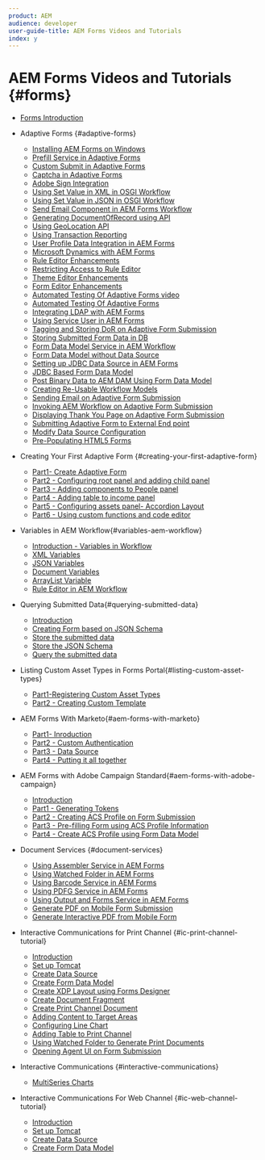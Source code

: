 ```yaml
---
product: AEM
audience: developer
user-guide-title: AEM Forms Videos and Tutorials
index: y
---
```


# AEM Forms Videos and Tutorials {#forms}

+ [Forms Introduction](introduction.md)
+ Adaptive Forms {#adaptive-forms}
  + [Installing AEM Forms on Windows](adaptive-forms/installing-aem-form-on-windows-tutorial-use.md)
  + [Prefill Service in Adaptive Forms](adaptive-forms/prefill-service-adaptive-forms-article-use.md)
  + [Custom Submit in Adaptive Forms](adaptive-forms/custom-submit-aem-forms-article.md)
  + [Captcha in Adaptive Forms](adaptive-forms/forms-captcha-feature-video-use.md)
  + [Adobe Sign Integration](adaptive-forms/adobe-sign-integration-feature-video.md)
  + [Using Set Value in XML  in OSGI Workflow](adaptive-forms/setvalue-aem-forms-workflow-tutorial-use.md)
  + [Using Set Value in JSON in OSGI Workflow](adaptive-forms/setvalue-json-data-in-aem-forms-workflow-article-use.md)
  + [Send Email Component in AEM Forms Workflow](adaptive-forms/email-step-aem-workflow-video-use.md)
  + [Generating DocumentOfRecord using API](adaptive-forms/document-of-record-api-tutorial-use.md)
  + [Using GeoLocation API](adaptive-forms/using-geolocation-api-in-aem-forms-article.md)
  + [Using Transaction Reporting](adaptive-forms/transaction-reporting-aem-forms-article-use.md)
  + [User Profile Data Integration in AEM Forms](adaptive-forms/user-profile-data-integration-feature-video-use.md)
  + [Microsoft Dynamics with AEM Forms](adaptive-forms/using-ms-dynamics-with-aem-forms.md)
  + [Rule Editor Enhancements](adaptive-forms/rule-editor-improvements-feature-video-use.md)
  + [Restricting Access to Rule Editor](adaptive-forms/restricting-rule-editor-aem-forms-technical-video-use.md)
  + [Theme Editor Enhancements](adaptive-forms/theme-editor-improvements-feature-video-use.md)
  + [Form Editor Enhancements](adaptive-forms/form-editor-improvements-feature-video-use.md)
  + [Automated Testing Of Adaptive Forms video](adaptive-forms/calvin-sdk-test-adaptive-forms-feature-video.md)
  + [Automated Testing Of Adaptive Forms](adaptive-forms/calvin-sdk-test-adaptive-forms-article-use.md)
  + [Integrating LDAP with AEM Forms](adaptive-forms/aem-forms-workflow-with-ldap-article-use.md)
  + [Using Service User in AEM Forms](adaptive-forms/service-user-tutorial-develop.md)
  + [Tagging and Storing DoR on Adaptive Form Submission](adaptive-forms/tagging-and-saving-document-of-record-in-dam-article-use.md)
  + [Storing Submitted Form Data in DB](adaptive-forms/storing-adaptive-form-data-in-db.md)
  + [Form Data Model Service in AEM Workflow](adaptive-forms/form-data-model-service-as-step-in-workflow-video-use.md)
  + [Form Data Model without Data Source](adaptive-forms/form-data-model-without-data-source-feature-video-use.md)
  + [Setting up JDBC Data Source in AEM Forms](adaptive-forms/data-integration-technical-video-setup.md)
  + [JDBC Based Form Data Model](adaptive-forms/jdbc-data-model-technical-video-use.md)
  + [Post Binary Data to AEM DAM Using Form Data Model](adaptive-forms/form-data-model-to-post-binary-data-tutorial-use.md)
  + [Creating Re-Usable Workflow Models](adaptive-forms/re-usable-aem-forms-workflow-models-article.md)
  + [Sending Email on Adaptive Form Submission](adaptive-forms/sending-email-on-adaptive-form-submission.md)
  + [Invoking AEM Workflow on Adaptive Form Submission](adaptive-forms/invoking-aem-workflow-on-form-submission-article-use.md)
  + [Displaying Thank You Page on Adaptive Form Submission](adaptive-forms/submitting-adaptive-forms-thank-you-page-article-use.md)
  + [Submitting Adaptive Form to External End point](adaptive-forms/submitting-adaptive-forms-to-external-server-article-use.md)
  + [Modify Data Source Configuration](adaptive-forms/modify-data-source-configuration-settings-article.md)
  + [Pre-Populating HTML5 Forms](adaptive-forms/prepopulating-html5-forms-in-aem-forms-article.md)


+ Creating Your First Adaptive Form {#creating-your-first-adaptive-form}
  + [Part1- Create Adaptive Form](creating-your-first-adaptive-form/part1.md)
  + [Part2 - Configuring root panel and adding child panel](creating-your-first-adaptive-form/part2.md)
  + [Part3 - Adding components to People panel](creating-your-first-adaptive-form/part3.md)
  + [Part4 - Adding table to income panel](creating-your-first-adaptive-form/part4.md)
  + [Part5 - Configuring assets panel- Accordion Layout](creating-your-first-adaptive-form/part5.md)
  + [Part6 - Using custom functions and code editor](creating-your-first-adaptive-form/part6.md)
+ Variables in AEM Workflow{#variables-aem-workflow}
  + [Introduction - Variables in Workflow](variables-aem-workflow/introduction.md)
  + [XML Variables](variables-aem-workflow/part1.md)
  + [JSON Variables](variables-aem-workflow/part2.md)
  + [Document Variables](variables-aem-workflow/part3.md)
  + [ArrayList Variable](variables-aem-workflow/part4.md)
  + [Rule Editor in AEM Workflow](variables-aem-workflow/part5.md)
+ Querying Submitted Data{#querying-submitted-data}
  + [Introduction](querying-submitted-data/introduction.md)
  + [Creating Form based on JSON Schema](querying-submitted-data/part1.md)
  + [Store the submitted data](querying-submitted-data/part2.md)
  + [Store the JSON Schema](querying-submitted-data/part3.md)
  + [Query the submitted data](querying-submitted-data/part4.md)
+ Listing Custom Asset Types in Forms Portal{#listing-custom-asset-types}
  + [Part1-Registering Custom Asset Types](listing-custom-asset-types/part1.md)
  + [Part2 - Creating Custom Template](listing-custom-asset-types/part2.md)
+ AEM Forms With Marketo{#aem-forms-with-marketo}
  + [Part1- Inroduction](aem-forms-with-marketo/part1.md)
  + [Part2 - Custom Authentication](aem-forms-with-marketo/part2.md)
  + [Part3 - Data Source](aem-forms-with-marketo/part3.md)
  + [Part4 - Putting it all together](aem-forms-with-marketo/part4.md)

+ AEM Forms with Adobe Campaign Standard{#aem-forms-with-adobe-campaign}
  + [Introduction](aem-forms-with-adobe-campaign/aem-forms-with-campaign-standard-getting-started-tutorial.md)
  + [Part1 - Generating Tokens](aem-forms-with-adobe-campaign/partone.md)
  + [Part2 - Creating ACS Profile on Form Submission](aem-forms-with-adobe-campaign/parttwo.md)
  + [Part3 - Pre-filling Form using ACS Profile Information](aem-forms-with-adobe-campaign/partthree.md)
  + [Part4 - Create ACS Profile using Form Data Model](aem-forms-with-adobe-campaign/partfour.md)
  
+ Document Services {#document-services}
  + [Using Assembler Service in AEM Forms](document-services/using-assembler-service-in-aem-forms.md)
  + [Using Watched Folder in AEM Forms](document-services/watched-folders-document-services-article-use.md)
  + [Using Barcode Service in AEM Forms](document-services/barcode-service-adaptive-forms-article.md)
  + [Using PDFG Service in AEM Forms](document-services/using-pdfg-in-aem-forms.md)
  + [Using Output and Forms Service in AEM Forms](document-services/output-and-forms-services-article-develop.md)
  + [Generate PDF on Mobile Form Submission](document-services/generate-pdf-from-mobile-form-submission-article.md)
  + [Generate Interactive PDF from Mobile Form](document-services/render-interactive-form-using-api.md)
+ Interactive Communications for Print Channel {#ic-print-channel-tutorial}
  + [Introduction](ic-print-channel-tutorial/introduction.md)
  + [Set up Tomcat](ic-print-channel-tutorial/partone.md)
  + [Create Data Source](ic-print-channel-tutorial/parttwo.md)
  + [Create Form Data Model](ic-print-channel-tutorial/partthree.md)
  + [Create XDP Layout using Forms Designer](ic-print-channel-tutorial/partfour.md)
  + [Create Document Fragment](ic-print-channel-tutorial/partfive.md)
  + [Create Print Channel Document](ic-print-channel-tutorial/partsix.md)
  + [Adding Content to Target Areas](ic-print-channel-tutorial/partseven.md)
  + [Configuring Line Chart](ic-print-channel-tutorial/parteight.md)
  + [Adding Table to Print Channel](ic-print-channel-tutorial/partnine.md)
  + [Using Watched Folder to Generate Print Documents](ic-print-channel-tutorial/partten.md)
  + [Opening Agent UI on Form Submission](ic-print-channel-tutorial/parteleven.md)
+ Interactive Communications {#interactive-communications}
  + [MultiSeries Charts](interactive-communications/multiseriescharts.md)

+ Interactive Communications For Web Channel {#ic-web-channel-tutorial}
  + [Introduction](ic-web-channel-tutorial/introduction.md)
  + [Set up Tomcat](ic-web-channel-tutorial/partone.md)
  + [Create Data Source](ic-web-channel-tutorial/parttwo.md)
  + [Create Form Data Model](ic-web-channel-tutorial/partthree.md)